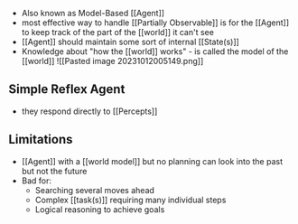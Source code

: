 - Also known as Model-Based [[Agent]]
- most effective way to handle [[Partially Observable]] is for the [[Agent]] to keep track of the part of the [[world]] it can't see
- [[Agent]] should maintain some sort of internal [[State(s)]]
- Knowledge about "how the [[world]] works" - is called the model of the [[world]]
![[Pasted image 20231012005149.png]]

## Simple Reflex Agent
- they respond directly to [[Percepts]]

## Limitations
- [[Agent]] with a [[world model]] but no planning can look into the past but not the future
- Bad for:
	- Searching several moves ahead
	- Complex [[task(s)]] requiring many individual steps
	- Logical reasoning to achieve goals